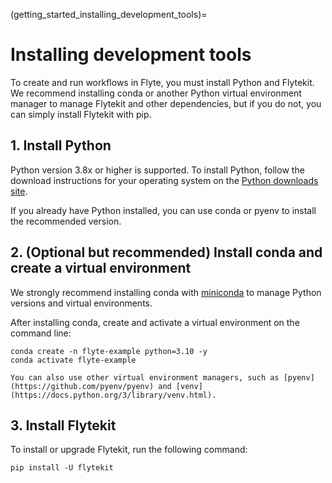 (getting_started_installing_development_tools)=

# Installing development tools

To create and run workflows in Flyte, you must install Python and Flytekit. We recommend installing conda or another Python virtual environment manager to manage Flytekit and other dependencies, but if you do not, you can simply install Flytekit with pip.

## 1. Install Python

Python version 3.8x or higher is supported. To install Python, follow the download instructions for your operating system on the [Python downloads site](https://www.python.org/downloads/).

If you already have Python installed, you can use conda or pyenv to install the recommended version.

## 2. (Optional but recommended) Install conda and create a virtual environment

We strongly recommend installing conda with [miniconda](https://docs.conda.io/projects/miniconda/en/latest/) to manage Python versions and virtual environments.

After installing conda, create and activate a virtual environment on the command line:


```{prompt} bash $
conda create -n flyte-example python=3.10 -y
conda activate flyte-example
```

```{note}
You can also use other virtual environment managers, such as [pyenv](https://github.com/pyenv/pyenv) and [venv](https://docs.python.org/3/library/venv.html).
```

## 3. Install Flytekit

To install or upgrade Flytekit, run the following command:

```{prompt} bash
pip install -U flytekit
```
